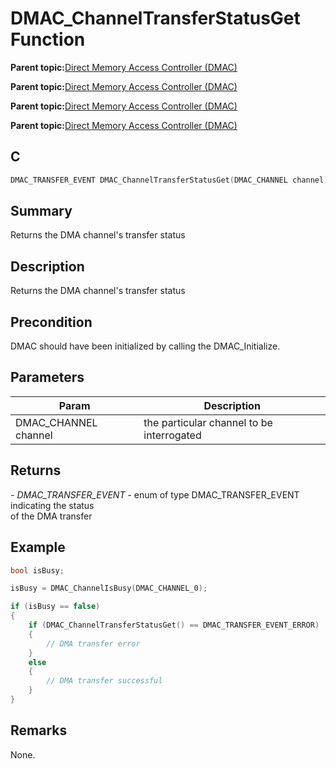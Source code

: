 # DMAC\_ChannelTransferStatusGet Function

**Parent topic:**[Direct Memory Access Controller \(DMAC\)](GUID-BC288F92-E404-40EC-B68F-833F6E346C3F.md)

**Parent topic:**[Direct Memory Access Controller \(DMAC\)](GUID-725BAB37-D872-43F1-818D-6350B9533DF3.md)

**Parent topic:**[Direct Memory Access Controller \(DMAC\)](GUID-FF4E46D0-1926-4335-942C-7767A23A991D.md)

**Parent topic:**[Direct Memory Access Controller \(DMAC\)](GUID-2C5A3108-4274-4720-A95E-8017AA500BB4.md)

## C

```c
DMAC_TRANSFER_EVENT DMAC_ChannelTransferStatusGet(DMAC_CHANNEL channel)
```

## Summary

Returns the DMA channel's transfer status

## Description

Returns the DMA channel's transfer status

## Precondition

DMAC should have been initialized by calling the DMAC\_Initialize.

## Parameters

|Param|Description|
|-----|-----------|
|DMAC\_CHANNEL channel|the particular channel to be interrogated|

## Returns

*- DMAC\_TRANSFER\_EVENT* - enum of type DMAC\_TRANSFER\_EVENT indicating the status<br />of the DMA transfer

## Example

```c
bool isBusy;

isBusy = DMAC_ChannelIsBusy(DMAC_CHANNEL_0);

if (isBusy == false)
{
    if (DMAC_ChannelTransferStatusGet() == DMAC_TRANSFER_EVENT_ERROR)
    {
        // DMA transfer error
    }
    else
    {
        // DMA transfer successful
    }
}
```

## Remarks

None.


